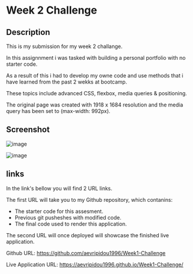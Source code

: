 # Week 2 Challenge


## Description
This is my submission for my week 2 challange.

In this assignnment i was tasked with building a personal portfolio with no starter code.

As a result of this i had to develop my owne code and use methods that i have learned from the past 2 wekks at bootcamp.

These topics include advanced CSS, flexbox, media queries & positioning.

The original page was created with 1918 x 1684 resolution and the media query has been set to (max-width: 992px).

 
## Screenshot
![image](https://user-images.githubusercontent.com/114223852/220617627-1a98c178-a178-4432-91d5-9a665880e34c.png)

![image](https://user-images.githubusercontent.com/114223852/220617861-650568bc-c2af-46f5-ad61-7f2cdc765e40.png)


## links
In the link's bellow you will find 2 URL links. 

The first URL will take you to my Github repository, which contanins:

- The starter code for this assesment.
- Previous git pusheshes with modified code.
- The final code used to render this application.

The second URL will once deployed will showcase the finished live application.

Github URL: https://github.com/aevripidou1996/Week1-Challenge

Live Application URL: https://aevripidou1996.github.io/Week1-Challenge/


